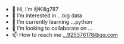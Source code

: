 - 👋 Hi, I’m @Kilig787
- 👀 I’m interested in ...big data
- 🌱 I’m currently learning ...python
- 💞️ I’m looking to collaborate on ...
- 📫 How to reach me ...925376178@qq.com

<!---
Kilig787/Kilig787 is a ✨ special ✨ repository because its `README.md` (this file) appears on your GitHub profile.
You can click the Preview link to take a look at your changes.
--->
